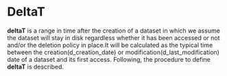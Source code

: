 # DeltaT

**deltaT** is a range in time after the creation of a dataset in which we
assume the dataset will stay in disk regardless whether it has been accessed or not
and/or the deletion policy in place.It will be calculated as the typical time
between the creation(d_creation_date) or modification(d_last_modification) date
of a dataset and its first access. Following, the procedure to define **deltaT**
is described.

 

